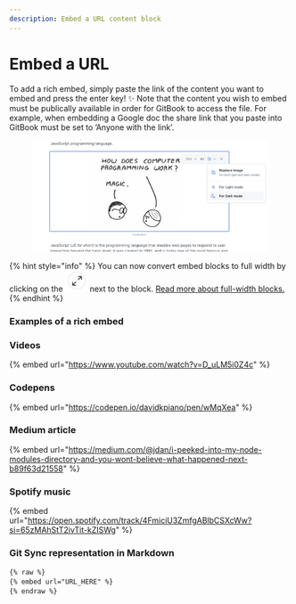 ```yaml
---
description: Embed a URL content block
---
```


# Embed a URL

To add a rich embed, simply paste the link of the content you want to embed and press the enter key! ✨ Note that the content you wish to embed must be publically available in order for GitBook to access the file. For example, when embedding a Google doc the share link that you paste into GitBook must be set to ’Anyone with the link’.

<figure><img src="../../.gitbook/assets/image.png" alt=""><figcaption></figcaption></figure>

{% hint style="info" %}
You can now convert embed blocks to full width by clicking on the <img src="../../.gitbook/assets/image (1).png" alt="" data-size="line"> next to the block. [Read more about full-width blocks.](./#new-full-width-blocks)
{% endhint %}

### Examples of a rich embed

### Videos

{% embed url="https://www.youtube.com/watch?v=D_uLM5i0Z4c" %}

### Codepens

{% embed url="https://codepen.io/davidkpiano/pen/wMqXea" %}

### Medium article

{% embed url="https://medium.com/@jdan/i-peeked-into-my-node-modules-directory-and-you-wont-believe-what-happened-next-b89f63d21558" %}

### Spotify music

{% embed url="https://open.spotify.com/track/4FmiciU3ZmfgABlbCSXcWw?si=65zMAhStT2ivTit-kZISWg" %}

### Git Sync representation in Markdown

```markdown
{% raw %}
{% embed url="URL_HERE" %}
{% endraw %}
```
